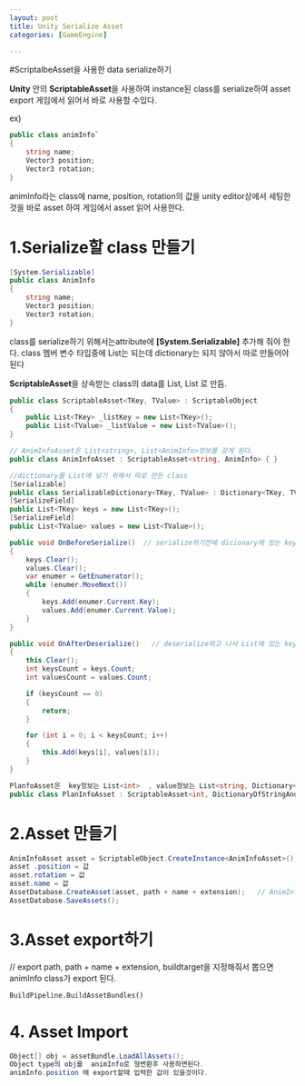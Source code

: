 ```yaml
---
layout: post
title: Unity Serialize Asset
categories: [GameEngine]

---
```


#ScriptalbeAsset을 사용한 data serialize하기

**Unity** 안의 **ScriptableAsset**을 사용하여 instance된 class를 serialize하여 asset export 게임에서 읽어서 바로 사용할 수있다.

ex)

```c#
public class animInfo`
{
	string name;
	Vector3 position;
	Vector3 rotation;
}
```

animInfo라는 class에 name, position, rotation의 값을 unity editor상에서 세팅한것을 바로 asset 하여 게임에서 asset 읽어 사용한다.

# 1.Serialize할 class 만들기

```c#
[System.Serializable]
public class AnimInfo
{
	string name;
	Vector3 position;
	Vector3 rotation;
}
```

class를 serialize하기 위해서는attribute에 **[System.Serializable]** 추가해 줘야 한다.   class 멤버 변수 타입중에  List는 되는데 dictionary는 되지 않아서 따로 만들어야된다

**ScriptableAsset**을 상속받는 class의 data를 List<TKey>, List<TValue> 로 만듬.
```c#
public class ScriptableAsset<TKey, TValue> : ScriptableObject
{
	public List<TKey> _listKey = new List<TKey>();
	public List<TValue> _listValue = new List<TValue>();
}
```

```c#
// AnimInfoAsset은 List<string>, List<AnimInfo>정보를 갖게 된다.
public class AnimInfoAsset : ScriptableAsset<string, AnimInfo> { }
```

```c#
//dictionary를 List에 넣기 위해서 따로 만든 class
[Serializable]
public class SerializableDictionary<TKey, TValue> : Dictionary<TKey, TValue>, ISerializationCallbackReceiver
[SerializeField]
public List<TKey> keys = new List<TKey>();
[SerializeField]
public List<TValue> values = new List<TValue>();

public void OnBeforeSerialize()  // serialize하기전에 dicionary에 있는 key값과 value를 옮겨 넣는다.
{
	keys.Clear();
	values.Clear();
	var enumer = GetEnumerator();
	while (enumer.MoveNext())
	{
		keys.Add(enumer.Current.Key);
		values.Add(enumer.Current.Value);
	}
}

public void OnAfterDeserialize()   // deserialize하고 나서 List에 있는 key값과 value를 dictionary에 옮겨 넣는다.
{
	this.Clear();
	int keysCount = keys.Count;
	int valuesCount = values.Count;

	if (keysCount == 0)
	{
		return;
	}

	for (int i = 0; i < keysCount; i++)
	{
		this.Add(keys[i], values[i]);
	}
}

PlanfoAsset은  key정보는 List<int>  , value정보는 List<string, Dictionary<string, string>>을 갖게 된다.
public class PlanInfoAsset : ScriptableAsset<int, DictionaryOfStringAndString> { }
 ```

# 2.Asset 만들기

```c#
AnimInfoAsset asset = ScriptableObject.CreateInstance<AnimInfoAsset>();
asset .position = 값
asset.rotation = 값
asset.name = 값
AssetDatabase.CreateAsset(asset, path + name + extension);   // AnimInfo정보가 있는 .asset파일을 path 경로 name.extention 으로 생성
AssetDatabase.SaveAssets();
```

# 3.Asset export하기

// export path, path + name + extension, buildtarget을 지정해줘서 뽑으면 animInfo class가 export 된다.
```markdown
BuildPipeline.BuildAssetBundles()
```

# 4. Asset Import

```c#
Object[] obj = assetBundle.LoadAllAssets();
Object type의 obj를  animInfo로 형변환후 사용하면된다.
animInfo.position 에 export할때 입력한 값이 있을것이다.
```
